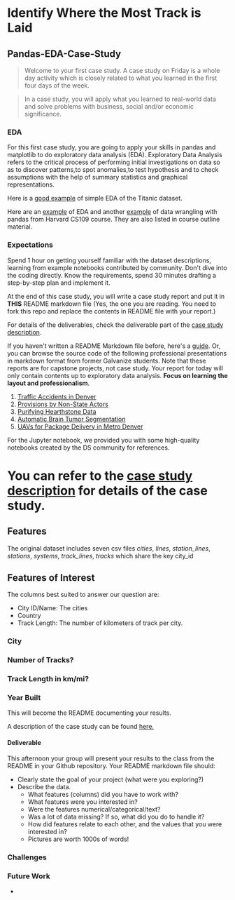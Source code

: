 # Identify Where the Most Track is Laid
## Pandas-EDA-Case-Study


> Welcome to your first case study. A case study on Friday is a whole day activity which is closely related to what you learned in the first four days of the week.

> In a case study, you will apply what you learned to real-world data and solve problems with business, social and/or economic significance.

### EDA

For this first case study, you are going to apply your skills in pandas and matplotlib to do exploratory data analysis (EDA). Exploratory Data Analysis refers to the critical process of performing initial investigations on data so as to discover patterns,to spot anomalies,to test hypothesis and to check assumptions with the help of summary statistics and graphical representations.

Here is a [good example](https://www.kaggle.com/thedruid/titanic-eda-fe-and-logistic-regression-top-20) of simple EDA of the Titanic dataset.

Here are an [example](http://nbviewer.ipython.org/github/cs109/content/blob/master/labs/lab3/lab3full.ipynb) of EDA and another [example](https://nbviewer.jupyter.org/github/cs109/content/blob/master/lec_04_wrangling.ipynb) of data wrangling with pandas from Harvard CS109 course. They are also listed in course outline material.


### Expectations

Spend 1 hour on getting yourself familiar with the dataset descriptions, learning from example notebooks contributed by community. Don't dive into the coding directly. Know the requirements, spend 30 minutes drafting a step-by-step plan and implement it.


At the end of this case study, you will write a case study report and put it in **THIS** README markdown file (Yes, the one you are reading. You need to fork this repo and replace the contents in README file with your report.)

For details of the deliverables, check the deliverable part of the [case study description](case_study_description.md).

If you haven't written a README Markdown file before, here's a [guide](https://www.makeaREADME.com/). Or, you can browse the source code of the following professional presentations in markdown format from former Galvanize students. Note that these reports are for capstone projects, not case study. Your report for today will only contain contents up to exploratory data analysis. **Focus on learning the layout and professionalism**.

1. [Traffic Accidents in Denver](https://github.com/johnherr/Traffic-Accidents-in-Denver)
2. [Provisions by Non-State Actors](https://github.com/gagejane/Terrorism-NonViolent)
3. [Purifying Hearthstone Data](https://github.com/NJacobsohn/Hearthstone-Data-Analysis)
4. [Automatic Brain Tumor Segmentation](https://github.com/naldeborgh7575/brain_segmentation)
5. [UAVs for Package Delivery in Metro Denver](https://github.com/Frank-W-B/UAV_delivery_project)

For the Jupyter notebook, we provided you with some high-quality notebooks created by the DS community for references.

You can refer to the [case study description](case_study_description.md) for details of the case study.
=======
## Features
The original dataset includes seven csv files *cities*, *lines*, *station_lines*, *stations*, *systems*, *track_lines*, *tracks* which share the key city_id

## Features of Interest
The columns best suited to answer our question are:
- City ID/Name: The cities 
- Country
- Track Length: The number of kilometers of track per city.

### City
### Number of Tracks?
### Track Length in km/mi?
### Year Built
This will become the README documenting your results.  

A description of the case study can be found [here.](case_study_description.md)
#### Deliverable  
This afternoon your group will present your results to the class from the README in your Github repository.  Your README markdown file should:  
  * Clearly state the goal of your project (what were you exploring?)
  * Describe the data.
    * What features (columns) did you have to work with?
    * What features were you interested in?  
    * Were the features numerical/categorical/text?
    * Was a lot of data missing?  If so, what did you do to handle it?
    * How did features relate to each other, and the values that you were interested in?  
    * Pictures are worth 1000s of words!

### Challenges
### Future Work
- 

